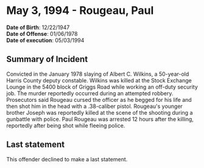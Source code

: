 # May 3, 1994 - Rougeau, Paul

**Date of Birth**: 12/22/1947<br/>
**Date of Offense**: 01/06/1978<br/>
**Date of execution**: 05/03/1994<br/>

## Summary of Incident
Convicted in the January 1978 slaying of Albert C. Wilkins, a 50-year-old Harris County deputy constable. Wilkins was killed at the Stock Exchange Lounge in the 5400 block of Griggs Road while working an off-duty security job. The murder reportedly occurred during an attempted robbery. Prosecutors said Rougeau cursed the officer as he begged for his life and then shot him in the head with a .38-caliber pistol. Rougeau's younger brother Joseph was reportedly killed at the scene of the shooting during a gunbattle with police. Paul Rougeau was arrested 12 hours after the killing, reportedly after being shot while fleeing police.

## Last statement
This offender declined to make a last statement.